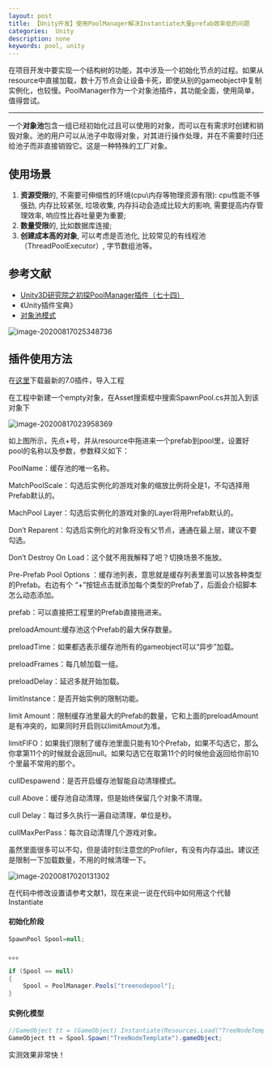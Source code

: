 ```yaml
---
layout: post
title: 【Unity开发】使用PoolManager解决Instantiate大量prefab效率低的问题
categories:  Unity
description: none
keywords: pool, unity
---
```


在项目开发中要实现一个结构树的功能，其中涉及一个初始化节点的过程。如果从resource中直接加载，数十万节点会让设备卡死，即使从别的gameobject中复制实例化，也较慢。PoolManager作为一个对象池插件，其功能全面，使用简单，值得尝试。

------

一个**对象池**包含一组已经初始化过且可以使用的对象，而可以在有需求时创建和销毁对象。池的用户可以从池子中取得对象，对其进行操作处理，并在不需要时归还给池子而非直接销毁它。这是一种特殊的工厂对象。

## 使用场景

1. **资源受限**的, 不需要可伸缩性的环境(cpu\内存等物理资源有限): cpu性能不够强劲, 内存比较紧张, 垃圾收集, 内存抖动会造成比较大的影响, 需要提高内存管理效率, 响应性比吞吐量更为重要;
2. **数量受限**的, 比如数据库连接;
3. **创建成本高的对象**, 可以考虑是否池化, 比较常见的有线程池（ThreadPoolExecutor）, 字节数组池等。

## 参考文献

- [Unity3D研究院之初探PoolManager插件（七十四）](http://www.xuanyusong.com/archives/2974)
- 《Unity插件宝典》
- [对象池模式](https://www.jianshu.com/p/cb81031814f0)

![image-20200817025348736](https://keenster-1300019754.cos.ap-shanghai-fsi.myqcloud.com/image-20200817025348736.png)

## 插件使用方法

在[这里](https://download.csdn.net/download/qq_39555106/12717997)下载最新的7.0插件，导入工程

在工程中新建一个empty对象，在Asset搜索框中搜索SpawnPool.cs并加入到该对象下

![image-20200817023958369](https://keenster-1300019754.cos.ap-shanghai-fsi.myqcloud.com/image-20200817023958369.png)

如上图所示，先点+号，并从resource中拖进来一个prefab到pool里，设置好pool的名称以及参数，参数释义如下：

PoolName：缓存池的唯一名称。

MatchPoolScale：勾选后实例化的游戏对象的缩放比例将全是1，不勾选择用Prefab默认的。

MachPool Layer：勾选后实例化的游戏对象的Layer将用Prefab默认的。

Don’t Reparent：勾选后实例化的对象将没有父节点，通通在最上层，建议不要勾选。

Don’t Destroy On Load：这个就不用我解释了吧？切换场景不施放。

Pre-Prefab Pool Options ：缓存池列表，意思就是缓存列表里面可以放各种类型的Prefab。右边有个 “+”按钮点击就添加每个类型的Prefab了，后面会介绍脚本怎么动态添加。

prefab：可以直接把工程里的Prefab直接拖进来。

preloadAmount:缓存池这个Prefab的最大保存数量。

preloadTime：如果都选表示缓存池所有的gameobject可以“异步”加载。

preloadFrames：每几帧加载一组。

preloadDelay：延迟多就开始加载。

limitInstance：是否开始实例的限制功能。

limit Amount：限制缓存池里最大的Prefab的数量，它和上面的preloadAmount是有冲突的，如果同时开启则以limitAmout为准。

limitFIFO：如果我们限制了缓存池里面只能有10个Prefab，如果不勾选它，那么你拿第11个的时候就会返回null。如果勾选它在取第11个的时候他会返回给你前10个里最不常用的那个。

cullDespawend：是否开启缓存池智能自动清理模式。

cull Above：缓存池自动清理，但是始终保留几个对象不清理。

cull Delay：每过多久执行一遍自动清理，单位是秒。

cullMaxPerPass：每次自动清理几个游戏对象。

虽然里面很多可以不勾，但是请时刻注意您的Profiler，有没有内存溢出。建议还是限制一下加载数量，不用的时候清理一下。

![image-20200817020131302](https://keenster-1300019754.cos.ap-shanghai-fsi.myqcloud.com/image-20200817020131302.png)

在代码中修改设置请参考文献1，现在来说一说在代码中如何用这个代替Instantiate

#### 初始化阶段

```c#
SpawnPool Spool=null;
```

。。。

```c#
if (Spool == null)
{
	Spool = PoolManager.Pools["treenodepool"];
}
```

#### 实例化模型

```c#
//GameObject tt = (GameObject) Instantiate(Resources.Load("TreeNodeTemplate"));
GameObject tt = Spool.Spawn("TreeNodeTemplate").gameObject;
```

实测效果非常快！